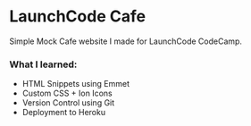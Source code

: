 # LaunchCode Cafe
Simple Mock Cafe website I made for LaunchCode CodeCamp.

### What I learned:
* HTML Snippets using Emmet
* Custom CSS + Ion Icons
* Version Control using Git
* Deployment to Heroku